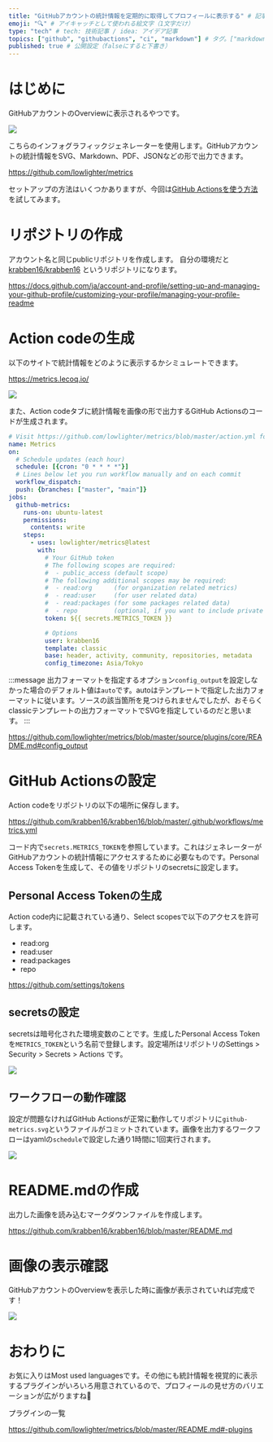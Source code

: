 ```yaml
---
title: "GitHubアカウントの統計情報を定期的に取得してプロフィールに表示する" # 記事のタイトル
emoji: "🔍" # アイキャッチとして使われる絵文字（1文字だけ）
type: "tech" # tech: 技術記事 / idea: アイデア記事
topics: ["github", "githubactions", "ci", "markdown"] # タグ。["markdown", "rust", "aws"]のように指定する
published: true # 公開設定（falseにすると下書き）
---
```


# はじめに
GitHubアカウントのOverviewに表示されるやつです。

![](https://storage.googleapis.com/zenn-user-upload/cb71a47c76c2-20220609.png)

こちらのインフォグラフィックジェネレーターを使用します。GitHubアカウントの統計情報をSVG、Markdown、PDF、JSONなどの形で出力できます。

https://github.com/lowlighter/metrics

セットアップの方法はいくつかありますが、今回は[GitHub Actionsを使う方法](
https://github.com/lowlighter/metrics/blob/master/.github/readme/partials/documentation/setup/action.md)を試してみます。

# リポジトリの作成
アカウント名と同じpublicリポジトリを作成します。
自分の環境だと [krabben16/krabben16](https://github.com/krabben16/krabben16) というリポジトリになります。

https://docs.github.com/ja/account-and-profile/setting-up-and-managing-your-github-profile/customizing-your-profile/managing-your-profile-readme

# Action codeの生成
以下のサイトで統計情報をどのように表示するかシミュレートできます。

https://metrics.lecoq.io/

![](https://storage.googleapis.com/zenn-user-upload/3d2ffb3e3237-20220610.png)

また、Action codeタブに統計情報を画像の形で出力するGitHub Actionsのコードが生成されます。

```yml
# Visit https://github.com/lowlighter/metrics/blob/master/action.yml for full reference
name: Metrics
on:
  # Schedule updates (each hour)
  schedule: [{cron: "0 * * * *"}]
  # Lines below let you run workflow manually and on each commit
  workflow_dispatch:
  push: {branches: ["master", "main"]}
jobs:
  github-metrics:
    runs-on: ubuntu-latest
    permissions:
      contents: write
    steps:
      - uses: lowlighter/metrics@latest
        with:
          # Your GitHub token
          # The following scopes are required:
          #  - public_access (default scope)
          # The following additional scopes may be required:
          #  - read:org      (for organization related metrics)
          #  - read:user     (for user related data)
          #  - read:packages (for some packages related data)
          #  - repo          (optional, if you want to include private repositories)
          token: ${{ secrets.METRICS_TOKEN }}

          # Options
          user: krabben16
          template: classic
          base: header, activity, community, repositories, metadata
          config_timezone: Asia/Tokyo
```

:::message
出力フォーマットを指定するオプション`config_output`を設定しなかった場合のデフォルト値は`auto`です。autoはテンプレートで指定した出力フォーマットに従います。ソースの該当箇所を見つけられませんでしたが、おそらくclassicテンプレートの出力フォーマットでSVGを指定しているのだと思います。
:::

https://github.com/lowlighter/metrics/blob/master/source/plugins/core/README.md#config_output

# GitHub Actionsの設定
Action codeをリポジトリの以下の場所に保存します。

https://github.com/krabben16/krabben16/blob/master/.github/workflows/metrics.yml

コード内で`secrets.METRICS_TOKEN`を参照しています。これはジェネレーターがGitHubアカウントの統計情報にアクセスするために必要なものです。Personal Access Tokenを生成して、その値をリポジトリのsecretsに設定します。

## Personal Access Tokenの生成
Action code内に記載されている通り、Select scopesで以下のアクセスを許可します。

- read:org
- read:user
- read:packages
- repo

https://github.com/settings/tokens

## secretsの設定
secretsは暗号化された環境変数のことです。生成したPersonal Access Tokenを`METRICS_TOKEN`という名前で登録します。設定場所はリポジトリのSettings > Security > Secrets > Actions です。

![](https://storage.googleapis.com/zenn-user-upload/f8c7dc7a4868-20220609.png)

## ワークフローの動作確認
設定が問題なければGitHub Actionsが正常に動作してリポジトリに`github-metrics.svg`というファイルがコミットされています。画像を出力するワークフローはyamlの`schedule`で設定した通り1時間に1回実行されます。

![](https://storage.googleapis.com/zenn-user-upload/e851a111f463-20220609.png)

# README.mdの作成
出力した画像を読み込むマークダウンファイルを作成します。

https://github.com/krabben16/krabben16/blob/master/README.md

# 画像の表示確認
GitHubアカウントのOverviewを表示した時に画像が表示されていれば完成です！

![](https://storage.googleapis.com/zenn-user-upload/1828694702b9-20220609.png)

# おわりに
お気に入りはMost used languagesです。その他にも統計情報を視覚的に表示するプラグインがいろいろ用意されているので、プロフィールの見せ方のバリエーションが広がりますね🧐

プラグインの一覧

https://github.com/lowlighter/metrics/blob/master/README.md#-plugins
